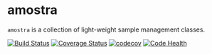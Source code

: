 # amostra

`amostra` is a collection of light-weight sample management classes.

[![Build Status](https://travis-ci.org/NSLS-II/amostra.svg)](https://travis-ci.org/NSLS-II/amostra)
[![Coverage Status](https://coveralls.io/repos/github/NSLS-II/amostra/badge.svg?branch=master)](https://coveralls.io/github/NSLS-II/amostra?branch=master)
[![codecov](https://codecov.io/gh/NSLS-II/amostra/branch/master/graph/badge.svg)](https://codecov.io/gh/NSLS-II/amostra)
[![Code Health](https://landscape.io/github/NSLS-II/amostra/master/landscape.svg?style=flat)](https://landscape.io/github/NSLS-II/amostra/master)

